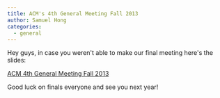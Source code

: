 ```yaml
---
title: ACM's 4th General Meeting Fall 2013
author: Samuel Hong
categories:
  - general
---
```


Hey guys, in case you weren't able to make our final meeting here's the slides:

<a href="http://slid.es/acmucr/acm-4th-general-meeting-fall-2013">ACM 4th General Meeting Fall 2013</a>

Good luck on finals everyone and see you next year!
